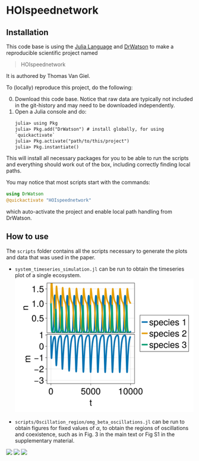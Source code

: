 # HOIspeednetwork

## Installation
This code base is using the [Julia Language](https://julialang.org/) and
[DrWatson](https://juliadynamics.github.io/DrWatson.jl/stable/)
to make a reproducible scientific project named
> HOIspeednetwork

It is authored by Thomas Van Giel.

To (locally) reproduce this project, do the following:

0. Download this code base. Notice that raw data are typically not included in the
   git-history and may need to be downloaded independently.
1. Open a Julia console and do:
   ```
   julia> using Pkg
   julia> Pkg.add("DrWatson") # install globally, for using `quickactivate`
   julia> Pkg.activate("path/to/this/project")
   julia> Pkg.instantiate()
   ```

This will install all necessary packages for you to be able to run the scripts and
everything should work out of the box, including correctly finding local paths.

You may notice that most scripts start with the commands:
```julia
using DrWatson
@quickactivate "HOIspeednetwork"
```
which auto-activate the project and enable local path handling from DrWatson.


## How to use

The ```scripts``` folder contains all the scripts necessary to generate the plots and data that was used in the paper.

- ```system_timeseries_simulation.jl``` can be run to obtain the timeseries plot of a single ecosystem.
![timeseries plot](readme_plots/timeseries.png)

- ```scripts/Oscillation_region/omg_beta_oscillations.jl``` can be run to obtain figures for fixed values of $\alpha$, to obtain the regions of oscillations and coexistence, such as in Fig. 3 in the main text or Fig S1 in the supplementary material.


<p float="left">
  <img src="readme_plots/osc_α=1.0.png" width="150" />
  <img src="readme_plots/coex_α=1.0.png" width="150" /> 
  <img src="readme_plots/coex_osc_α=1.0.png" width="150" />
</p>